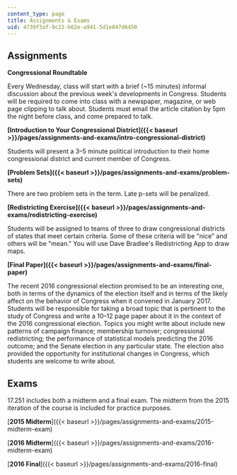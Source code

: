 ```yaml
---
content_type: page
title: Assignments & Exams
uid: 4739f3af-9c22-b62e-a941-5d1e047d6450
---
```


Assignments
-----------

**Congressional Roundtable**

Every Wednesday, class will start with a brief (~15 minutes) informal discussion about the previous week's developments in Congress. Students will be required to come into class with a newspaper, magazine, or web page clipping to talk about. Students must email the article citation by 5pm the night before class, and come prepared to talk.

**[Introduction to Your Congressional District]({{< baseurl >}}/pages/assignments-and-exams/intro-congressional-district)**

Students will present a 3–5 minute political introduction to their home congressional district and current member of Congress.

**[Problem Sets]({{< baseurl >}}/pages/assignments-and-exams/problem-sets)**

There are two problem sets in the term. Late p-sets will be penalized.

**[Redistricting Exercise]({{< baseurl >}}/pages/assignments-and-exams/redistricting-exercise)**

Students will be assigned to teams of three to draw congressional districts of states that meet certain criteria. Some of these criteria will be "nice" and others will be "mean." You will use Dave Bradlee's Redistricting App to draw maps.

**[Final Paper]({{< baseurl >}}/pages/assignments-and-exams/final-paper)**

The recent 2016 congressional election promised to be an interesting one, both in terms of the dynamics of the election itself and in terms of the likely affect on the behavior of Congress when it convened in January 2017. Students will be responsible for taking a broad topic that is pertinent to the study of Congress and write a 10–12 page paper about it in the context of the 2016 congressional election. Topics you might write about include new patterns of campaign finance; membership turnover; congressional redistricting; the performance of statistical models predicting the 2016 outcome; and the Senate election in any particular state. The election also provided the opportunity for institutional changes in Congress, which students are welcome to write about.

Exams
-----

17.251 includes both a midterm and a final exam. The midterm from the 2015 iteration of the course is included for practice purposes.

[**2015 Midterm**]({{< baseurl >}}/pages/assignments-and-exams/2015-midterm-exam)

[**2016 Midterm**]({{< baseurl >}}/pages/assignments-and-exams/2016-midterm-exam)

[**2016 Final**]({{< baseurl >}}/pages/assignments-and-exams/2016-final)